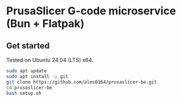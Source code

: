 # PrusaSlicer G-code microservice (Bun + Flatpak)

## Get started

Tested on Ubuntu 24.04 (LTS) x64.

```bash
sudo apt update
sudo apt install -y git
git clone https://github.com/ales6164/prusaslicer-be.git
cd prusaslicer-be
bash setup.sh
```
